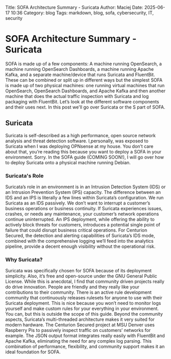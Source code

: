 Title: SOFA Architecture Summary - Suricata
Author: Maciej
Date: 2025-06-17 10:36
Category: blog
Tags: markdown, blog, sofa, cybersecurity, IT, security

# SOFA Architecture Summary - Suricata
SOFA is made up of a few components: A machine running OpenSearch, a machine running OpenSearch Dashboards, a machine running Apache Kafka, and a separate machine/device that runs Suricata and FluentBit. These can be combined or split up in different ways but the simplest SOFA is made up of two physical machines: one running virtual machines that run OpenSearch, OpenSearch Dashboards, and Apache Kafka and then another machine that does the actual traffic inspection with Suricata and log packaging with FluentBit. Let’s look at the different software components and their uses next. In this post we'll go over Suricata or the S part of SOFA.

## Suricata
Suricata is self-described as a high performance, open source network analysis and threat detection software. I,personally, was exposed to Suricata when I was deploying OPNsense at my house. You don’t care about that, you’re reading this because you want to deploy a SOFA in your environment. Sorry. In the SOFA guide (COMING SOON!), I will go over how to deploy Suricata onto a physical machine running Debian.

### Suricata's Role
Suricata’s role in an environment is in an Intrusion Detection System (IDS) or an Intrusion Prevention System (IPS) capacity. The difference between an IDS and an IPS is literally a few lines within Suricata’s configuration. We run Suricata as an IDS passively. We don’t want to interrupt a customer’s business operations or business continuity. If Suricata experiences issues, crashes, or needs any maintenance, your customer’s network operations continue uninterrupted. An IPS deployment, while offering the ability to actively block threats for customers, introduces a potential single point of failure that could disrupt business critical operations. For Centurion Secured, the detection and alerting capabilities of Suricata’s IDS mode, combined with the comprehensive logging we’ll feed into the analytics pipeline, provide a decent enough visibility without the operational risk.

### Why Suricata?
Suricata was specifically chosen for SOFA because of its deployment simplicity. Also, it’s free and open-source under the GNU General Public License. While this is anecdotal, I find that community driven projects really do drive innovation. People are friendly and they really like your contributions to their community. There is an active rule development community that continuously releases rulesets for anyone to use with their Suricata deployment. This is nice because you won’t need to monitor logs yourself and make custom rules for your everything in your environment. You can, but this is
outside the scope of this guide. Beyond the community aspects, Suricata’s multi-threaded architecture makes it very suited for modern hardware. The Centurion Secured project at MSU Denver uses Raspberry Pis to passively inspect traffic on customers’ networks for example. The JSON output format integrates really easily with FluentBit and Apache Kafka, eliminating the need for any complex log parsing. This combination of performance, flexibility, and community support makes it an ideal foundation for SOFA.
